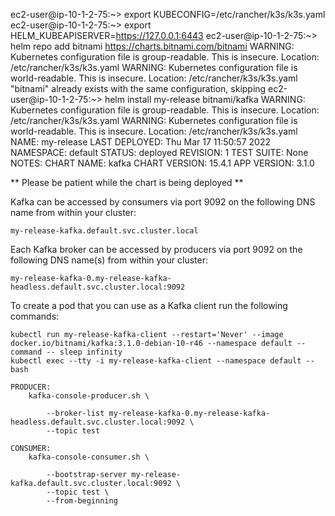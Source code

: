ec2-user@ip-10-1-2-75:~> export KUBECONFIG=/etc/rancher/k3s/k3s.yaml
ec2-user@ip-10-1-2-75:~> export HELM_KUBEAPISERVER=https://127.0.0.1:6443
ec2-user@ip-10-1-2-75:~> helm repo add bitnami https://charts.bitnami.com/bitnami
WARNING: Kubernetes configuration file is group-readable. This is insecure. Location: /etc/rancher/k3s/k3s.yaml
WARNING: Kubernetes configuration file is world-readable. This is insecure. Location: /etc/rancher/k3s/k3s.yaml
"bitnami" already exists with the same configuration, skipping
ec2-user@ip-10-1-2-75:~> helm install my-release bitnami/kafka
WARNING: Kubernetes configuration file is group-readable. This is insecure. Location: /etc/rancher/k3s/k3s.yaml
WARNING: Kubernetes configuration file is world-readable. This is insecure. Location: /etc/rancher/k3s/k3s.yaml
NAME: my-release
LAST DEPLOYED: Thu Mar 17 11:50:57 2022
NAMESPACE: default
STATUS: deployed
REVISION: 1
TEST SUITE: None
NOTES:
CHART NAME: kafka
CHART VERSION: 15.4.1
APP VERSION: 3.1.0

** Please be patient while the chart is being deployed **

Kafka can be accessed by consumers via port 9092 on the following DNS name from within your cluster:

    my-release-kafka.default.svc.cluster.local

Each Kafka broker can be accessed by producers via port 9092 on the following DNS name(s) from within your cluster:

    my-release-kafka-0.my-release-kafka-headless.default.svc.cluster.local:9092

To create a pod that you can use as a Kafka client run the following commands:

    kubectl run my-release-kafka-client --restart='Never' --image docker.io/bitnami/kafka:3.1.0-debian-10-r46 --namespace default --command -- sleep infinity
    kubectl exec --tty -i my-release-kafka-client --namespace default -- bash

    PRODUCER:
        kafka-console-producer.sh \
            
            --broker-list my-release-kafka-0.my-release-kafka-headless.default.svc.cluster.local:9092 \
            --topic test

    CONSUMER:
        kafka-console-consumer.sh \
            
            --bootstrap-server my-release-kafka.default.svc.cluster.local:9092 \
            --topic test \
            --from-beginning
